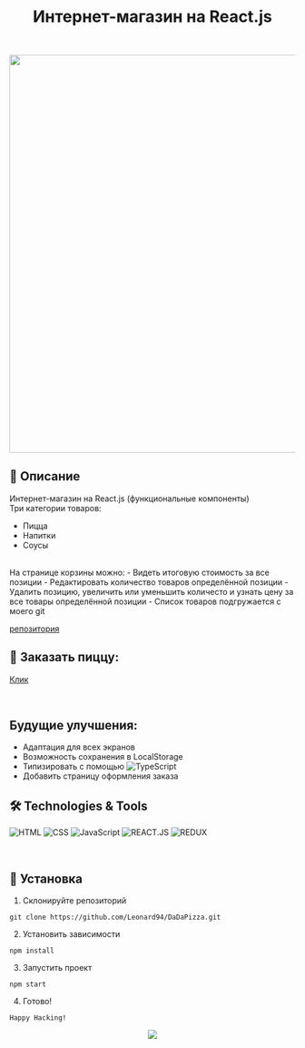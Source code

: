 <h1 align="center">Интернет-магазин на React.js </h1>
</br>

<p align='center'>
<img width='700' src='http://vladkoleda.ru/img/git/git__pizza-app.jpg'>
</p>



## 🌟 Описание
Интернет-магазин на React.js (функциональные компоненты)
<br>
Три категории товаров: 
- Пицца
- Напитки
- Соусы
<br>  
На странице корзины можно:
- Видеть итоговую стоимость за все позиции
- Редактировать количество товаров определённой позиции
- Удалить позицию, увеличить или уменьшить количесто и узнать цену за все товары определённой позиции
- Список товаров подгружается с моего git 


[репозитория](https://github.com/Leonard94/test)

## 🚀 Заказать пиццу:



[Клик](http://dadapizza.vladkoleda.ru/)


<br>



## Будущие улучшения:
- Адаптация для всех экранов
- Возможность сохранения в LocalStorage
- Типизировать с помощью ![TypeScript](https://img.shields.io/badge/-TYPESCRIPT-3C287D?style=for-the-badget&logo=TypeScript)
- Добавить страницу оформления заказа



## 🛠️ Technologies & Tools
![HTML](https://img.shields.io/badge/-HTML-3C287D?style=for-the-badget&logo=html5)
![CSS](https://img.shields.io/badge/-CSS-3C287D?style=for-the-badget&logo=css3)
![JavaScript](https://img.shields.io/badge/-JAVASCRIPT-3C287D?style=for-the-badget&logo=JavaScript)
![REACT.JS](https://img.shields.io/badge/-REACT-3C287D?style=for-the-badget&logo=html5)
![REDUX](https://img.shields.io/badge/-REDUX-3C287D?style=for-the-badget&logo=Redux)


<br>



## 🔧 Установка
1. Склонируйте репозиторий
```
git clone https://github.com/Leonard94/DaDaPizza.git
```

2. Установить зависимости
```
npm install
```
3. Запустить проект
```
npm start
```
4. Готово!
```
Happy Hacking!
```



<p align='center'>
<img src='http://vladkoleda.ru/img/gif/gif__react-pizza.gif'>
</p>
